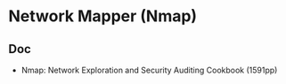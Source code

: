 # Network Mapper (Nmap)

## Doc
* Nmap: Network Exploration and Security Auditing Cookbook (1591pp)

